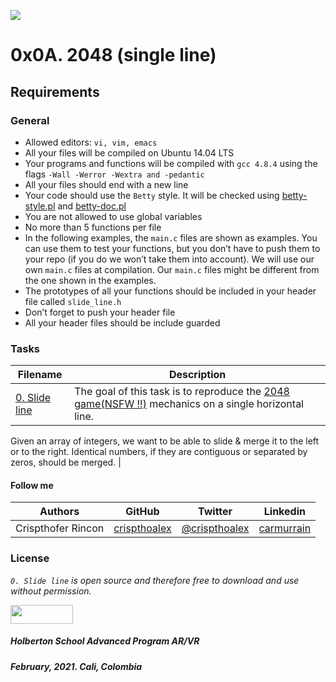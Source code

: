 ![](http://widefide.com/wp-content/uploads/2014/06/2048-screenshot.png)

# 0x0A. 2048 (single line)

## Requirements
### General
* Allowed editors: ``vi, vim, emacs``
* All your files will be compiled on Ubuntu 14.04 LTS
* Your programs and functions will be compiled with ``gcc 4.8.4`` using the flags ``-Wall -Werror -Wextra and -pedantic``
* All your files should end with a new line
* Your code should use the ``Betty`` style. It will be checked using [betty-style.pl](https://github.com/holbertonschool/Betty/blob/master/betty-style.pl) and [betty-doc.pl](https://github.com/holbertonschool/Betty/blob/master/betty-doc.pl)
* You are not allowed to use global variables
* No more than 5 functions per file
* In the following examples, the ``main.c`` files are shown as examples. You can use them to test your functions, but you don’t have to push them to your repo (if you do we won’t take them into account). We will use our own ``main.c`` files at compilation. Our ``main.c`` files might be different from the one shown in the examples.
* The prototypes of all your functions should be included in your header file called ``slide_line.h``
* Don’t forget to push your header file
* All your header files should be include guarded


### Tasks

| **Filename** | **Description** |
|---|---|
| [0. Slide line](./0-validate_utf8.py) | The goal of this task is to reproduce the [2048 game(NSFW !!)](https://play2048.co/) mechanics on a single horizontal line.

Given an array of integers, we want to be able to slide & merge it to the left or to the right. Identical numbers, if they are contiguous or separated by zeros, should be merged. |

#### Follow me

| Authors | GitHub | Twitter | Linkedin |
| :---: | :---: | :---: | :---: |
| Crispthofer Rincon | [crispthoalex](https://github.com/crispthoalex) | [@crispthoalex](https://twitter.com/crispthoalex) | [carmurrain](https://www.linkedin.com/in/carmurrain) |

### License
*`0. Slide line` is open source and therefore free to download and use without permission.*

<a href="url"><img src="https://www.holbertonschool.com/holberton-logo.png" align="middle" width="100" height="30"></a>

##### Holberton School  Advanced Program  AR/VR
##### February, 2021. Cali, Colombia
